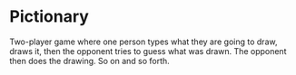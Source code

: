 # Pictionary
Two-player game where one person types what they are going to draw, draws it, then the opponent tries to guess what was drawn. The opponent then does the drawing. So on and so forth.
